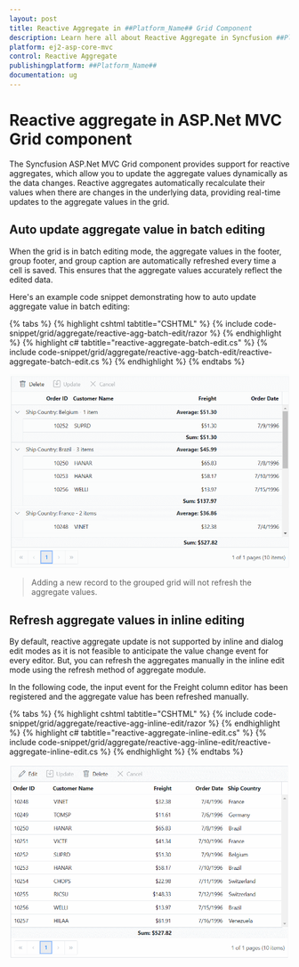 ```yaml
---
layout: post
title: Reactive Aggregate in ##Platform_Name## Grid Component
description: Learn here all about Reactive Aggregate in Syncfusion ##Platform_Name## Grid component of Syncfusion Essential JS 2 and more.
platform: ej2-asp-core-mvc
control: Reactive Aggregate
publishingplatform: ##Platform_Name##
documentation: ug
---
```


# Reactive aggregate in ASP.Net MVC Grid component

The Syncfusion ASP.Net MVC Grid component provides support for reactive aggregates, which allow you to update the aggregate values dynamically as the data changes. Reactive aggregates automatically recalculate their values when there are changes in the underlying data, providing real-time updates to the aggregate values in the grid.

## Auto update aggregate value in batch editing

When the grid is in batch editing mode, the aggregate values in the footer, group footer, and group caption are automatically refreshed every time a cell is saved. This ensures that the aggregate values accurately reflect the edited data.

Here's an example code snippet demonstrating how to auto update aggregate value in batch editing:

{% tabs %}
{% highlight cshtml tabtitle="CSHTML" %}
{% include code-snippet/grid/aggregate/reactive-agg-batch-edit/razor %}
{% endhighlight %}
{% highlight c# tabtitle="reactive-aggregate-batch-edit.cs" %}
{% include code-snippet/grid/aggregate/reactive-agg-batch-edit/reactive-aggregate-batch-edit.cs %}
{% endhighlight %}
{% endtabs %}

![Auto update aggregate value in batch editing](../../images/aggregates/aggregate-batch.gif)

> Adding a new record to the grouped grid will not refresh the aggregate values.

## Refresh aggregate values in inline editing

By default, reactive aggregate update is not supported by inline and dialog edit modes as it is not feasible to anticipate the value change event for every editor. But, you can refresh the aggregates manually in the inline edit mode using the refresh method of aggregate module.

In the following code, the input event for the Freight column editor has been registered and the aggregate value has been refreshed manually.

{% tabs %}
{% highlight cshtml tabtitle="CSHTML" %}
{% include code-snippet/grid/aggregate/reactive-agg-inline-edit/razor %}
{% endhighlight %}
{% highlight c# tabtitle="reactive-aggregate-inline-edit.cs" %}
{% include code-snippet/grid/aggregate/reactive-agg-inline-edit/reactive-aggregate-inline-edit.cs %}
{% endhighlight %}
{% endtabs %}

![Group footer aggregates](../../images/aggregates/inline.gif)


